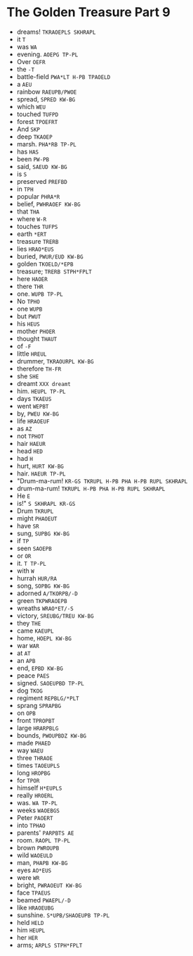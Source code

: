 # The Golden Treasure Part 9

* dreams! `TKRAOEPLS SKHRAPL`
* it `T`
* was `WA`
* evening. `AOEPG TP-PL`
* Over `OEFR`
* the `-T`
* battle-field `PWA*LT H-PB TPAOELD`
* a `AEU`
* rainbow `RAEUPB/PWOE`
* spread, `SPRED KW-BG`
* which `WEU`
* touched `TUFPD`
* forest `TPOEFRT`
* And `SKP`
* deep `TKAOEP`
* marsh. `PHA*RB TP-PL`
* has `HAS`
* been `PW-PB`
* said, `SAEUD KW-BG`
* is `S`
* preserved `PREFBD`
* in `TPH`
* popular `PHRA*R`
* belief, `PWHRAOEF KW-BG`
* that `THA`
* where `W-R`
* touches `TUFPS`
* earth `*ERT`
* treasure `TRERB`
* lies `HRAO*EUS`
* buried, `PWUR/EUD KW-BG`
* golden `TKOELD/*EPB`
* treasure; `TRERB STPH*FPLT`
* here `HAOER`
* there `THR`
* one. `WUPB TP-PL`
* No `TPHO`
* one `WUPB`
* but `PWUT`
* his `HEUS`
* mother `PHOER`
* thought `THAUT`
* of `-F`
* little `HREUL`
* drummer, `TKRAOURPL KW-BG`
* therefore `TH-FR`
* she `SHE`
* dreamt `XXX dreamt`
* him. `HEUPL TP-PL`
* days `TKAEUS`
* went `WEPBT`
* by, `PWEU KW-BG`
* life `HRAOEUF`
* as `AZ`
* not `TPHOT`
* hair `HAEUR`
* head `HED`
* had `H`
* hurt, `HURT KW-BG`
* hair. `HAEUR TP-PL`
* "Drum-ma-rum! `KR-GS TKRUPL H-PB PHA H-PB RUPL SKHRAPL`
* drum-ma-rum! `TKRUPL H-PB PHA H-PB RUPL SKHRAPL`
* He `E`
* is!" `S SKHRAPL KR-GS`
* Drum `TKRUPL`
* might `PHAOEUT`
* have `SR`
* sung, `SUPBG KW-BG`
* if `TP`
* seen `SAOEPB`
* or `OR`
* it. `T TP-PL`
* with `W`
* hurrah `HUR/RA`
* song, `SOPBG KW-BG`
* adorned `A/TKORPB/-D`
* green `TKPWRAOEPB`
* wreaths `WRAO*ET/-S`
* victory, `SREUBG/TREU KW-BG`
* they `THE`
* came `KAEUPL`
* home, `HOEPL KW-BG`
* war `WAR`
* at `AT`
* an `APB`
* end, `EPBD KW-BG`
* peace `PAES`
* signed. `SAOEUPBD TP-PL`
* dog `TKOG`
* regiment `REPBLG/*PLT`
* sprang `SPRAPBG`
* on `OPB`
* front `TPROPBT`
* large `HRARPBLG`
* bounds, `PWOUPBDZ KW-BG`
* made `PHAED`
* way `WAEU`
* three `THRAOE`
* times `TAOEUPLS`
* long `HROPBG`
* for `TPOR`
* himself `H*EUPLS`
* really `HROERL`
* was. `WA TP-PL`
* weeks `WAOEBGS`
* Peter `PAOERT`
* into `TPHAO`
* parents' `PARPBTS AE`
* room. `RAOPL TP-PL`
* brown `PWROUPB`
* wild `WAOEULD`
* man, `PHAPB KW-BG`
* eyes `AO*EUS`
* were `WR`
* bright, `PWRAOEUT KW-BG`
* face `TPAEUS`
* beamed `PWAEPL/-D`
* like `HRAOEUBG`
* sunshine. `S*UPB/SHAOEUPB TP-PL`
* held `HELD`
* him `HEUPL`
* her `HER`
* arms; `ARPLS STPH*FPLT`
